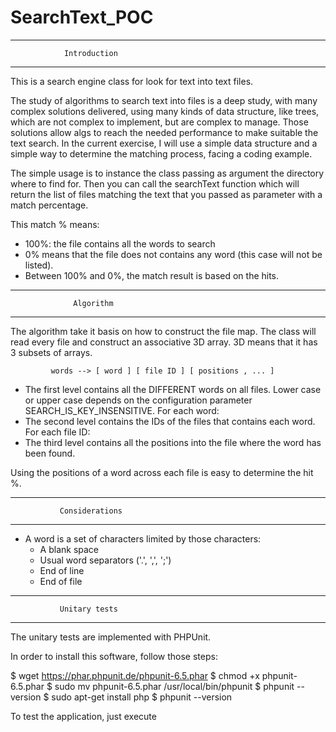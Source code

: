 # SearchText_POC
--------------------------------------------------
                Introduction
--------------------------------------------------

This is a search engine class for look for text into text files.

The study of algorithms to search text into files is a deep study, with many complex solutions
delivered, using many kinds of data structure, like trees, which are not complex to implement,
but are complex to manage. Those solutions allow algs to reach the needed performance to make
suitable the text search. In the current exercise, I will use a simple data structure and a
simple way to determine the matching process, facing a coding example.

The simple usage is to instance the class passing as argument the directory where to find for.
Then you can call the searchText function which will return the list of files matching the
text that you passed as parameter with a match percentage.

This match % means:
- 100%: the file contains all the words to search
- 0% means that the file does not contains any word (this case will not be listed).
- Between 100% and 0%, the match result is based on the hits.


--------------------------------------------------
                  Algorithm
--------------------------------------------------

The algorithm take it basis on how to construct the file map. The class will read every file
and construct an associative 3D array. 3D means that it has 3 subsets of arrays.

             words --> [ word ] [ file ID ] [ positions , ... ]

- The first level contains all the DIFFERENT words on all files. Lower case or upper case depends
on the configuration parameter SEARCH_IS_KEY_INSENSITIVE. For each word:
- The second level contains the IDs of the files that contains each word. For each file ID:
- The third level contains all the positions into the file where the word has been found.

Using the positions of a word across each file is easy to determine the hit %.


--------------------------------------------------
               Considerations
--------------------------------------------------

- A word is a set of characters limited by those characters:
   * A blank space
   * Usual word separators ('.', ',', ';')
   * End of line
   * End of file


--------------------------------------------------
               Unitary tests
--------------------------------------------------

The unitary tests are implemented with PHPUnit.

In order to install this software, follow those steps:

$ wget https://phar.phpunit.de/phpunit-6.5.phar
$ chmod +x phpunit-6.5.phar
$ sudo mv phpunit-6.5.phar /usr/local/bin/phpunit
$ phpunit --version
$ sudo apt-get install php
$ phpunit --version

To test the application, just execute


